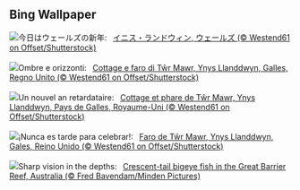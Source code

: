 ## Bing Wallpaper
![](https://www.bing.com/th?id=OHR.CoastalWales_JA-JP4408975920_UHD.jpg&w=1000)今日はウェールズの新年:&nbsp;&ensp;[イニス・ランドウィン, ウェールズ (© Westend61 on Offset/Shutterstock)](https://www.bing.com/th?id=OHR.CoastalWales_JA-JP4408975920_UHD.jpg)
<br><br/>
![](https://www.bing.com/th?id=OHR.CoastalWales_IT-IT6663007380_UHD.jpg&w=1000)Ombre e orizzonti:&nbsp;&ensp;[Cottage e faro di Tŵr Mawr, Ynys Llanddwyn, Galles, Regno Unito (© Westend61 on Offset/Shutterstock)](https://www.bing.com/th?id=OHR.CoastalWales_IT-IT6663007380_UHD.jpg)
<br><br/>
![](https://www.bing.com/th?id=OHR.CoastalWales_FR-FR2215820217_UHD.jpg&w=1000)Un nouvel an retardataire:&nbsp;&ensp;[Cottage et phare de Tŵr Mawr, Ynys Llanddwyn, Pays de Galles, Royaume-Uni (© Westend61 on Offset/Shutterstock)](https://www.bing.com/th?id=OHR.CoastalWales_FR-FR2215820217_UHD.jpg)
<br><br/>
![](https://www.bing.com/th?id=OHR.CoastalWales_ES-ES0632862256_UHD.jpg&w=1000)¡Nunca es tarde para celebrar!:&nbsp;&ensp;[Faro de Tŵr Mawr, Ynys Llanddwyn, Gales, Reino Unido (© Westend61 on Offset/Shutterstock)](https://www.bing.com/th?id=OHR.CoastalWales_ES-ES0632862256_UHD.jpg)
<br><br/>
![](https://www.bing.com/th?id=OHR.CrescentTail_EN-GB8341655189_UHD.jpg&w=1000)Sharp vision in the depths:&nbsp;&ensp;[Crescent-tail bigeye fish in the Great Barrier Reef, Australia (© Fred Bavendam/Minden Pictures)](https://www.bing.com/th?id=OHR.CrescentTail_EN-GB8341655189_UHD.jpg)
<br><br/>
